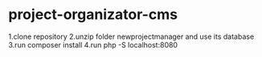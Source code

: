 # project-organizator-cms
1.clone repository
2.unzip folder newprojectmanager and use its database
3.run composer install
4.run php -S localhost:8080
